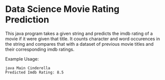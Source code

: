 # Data Science Movie Rating Prediction

This java program takes a given string and predicts the imdb rating of a movie if it were given that title. It counts character and word occurences in the string and compares that with a dataset of previous movie titles and their corresponding imdb ratings.

Example Usage:
```
java Main Cinderella
Predicted Imdb Rating: 8.5
```

